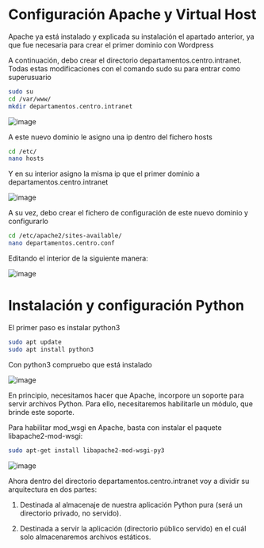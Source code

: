 
# Configuración Apache y Virtual Host

Apache ya está instalado y explicada su instalación el apartado anterior, ya que fue necesaria para crear el primer dominio con Wordpress

A continuación, debo crear el directorio departamentos.centro.intranet. Todas estas modificaciones con el comando sudo su para entrar como superusuario

```bash
sudo su
cd /var/www/
mkdir departamentos.centro.intranet
```

![image](https://user-images.githubusercontent.com/91189372/205455752-7f6aede8-ce10-453b-b7fe-a7e473a43980.png)

A este nuevo dominio le asigno una ip dentro del fichero hosts

```bash
cd /etc/
nano hosts
```

Y en su interior asigno la misma ip que el primer dominio a departamentos.centro.intranet

![image](https://user-images.githubusercontent.com/91189372/205455814-59505634-1708-4aaa-b5ce-9ec485d887e1.png)

A su vez, debo crear el fichero de configuración de este nuevo dominio y configurarlo

```bash
cd /etc/apache2/sites-available/
nano departamentos.centro.conf
```
Editando el interior de la siguiente manera:

![image](https://user-images.githubusercontent.com/91189372/205456228-ccb924e3-7dc7-4140-925d-62e361e0ffec.png)

# Instalación y configuración Python

El primer paso es instalar python3

```bash
sudo apt update
sudo apt install python3
```

Con python3 compruebo que está instalado

![image](https://user-images.githubusercontent.com/91189372/205458523-d6c3ac00-ef58-490b-987f-74586d2e80bd.png)

En principio, necesitamos hacer que Apache, incorpore un soporte para servir archivos Python. Para ello, necesitaremos habilitarle un módulo, que brinde este soporte.

Para habilitar mod_wsgi en Apache, basta con instalar el paquete libapache2-mod-wsgi:

```bash
sudo apt-get install libapache2-mod-wsgi-py3
```

![image](https://user-images.githubusercontent.com/91189372/205458994-da1de7bf-2dc3-401c-a431-488f8a9c265e.png)

Ahora dentro del directorio departamentos.centro.intranet voy a dividir su arquitectura en dos partes:

1. Destinada al almacenaje de nuestra aplicación Python pura (será un directorio privado, no servido).

2. Destinada a servir la aplicación (directorio público servido) en el cuál solo almacenaremos archivos estáticos.

